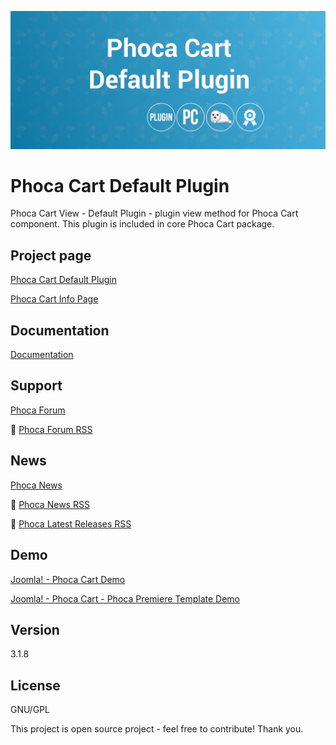 



![Phoca Cart Default Plugin](https://github.com/PhocaCz/PhocaCartDefaultPlugin/blob/master/default.png)

# Phoca Cart Default Plugin



Phoca Cart View - Default Plugin - plugin view method for Phoca Cart component. This plugin is included in core Phoca Cart package.



## Project page

[Phoca Cart Default Plugin](https://www.phoca.cz/phocacart-extensions/2-plugins/31-view-default-plugin)

[Phoca Cart Info Page](https://www.phoca.cz/project/phocacart-joomla-ecommerce)



## Documentation

[Documentation](https://www.phoca.cz/documentation/category/115-phoca-cart)



## Support

[Phoca Forum](https://www.phoca.cz/forum)

:bell: [Phoca Forum RSS](https://www.phoca.cz/forum/app.php/feed)



## News

[Phoca News](https://www.phoca.cz/news)

:bell: [Phoca News RSS](https://www.phoca.cz/news?format=feed&type=rss)

:bell: [Phoca Latest Releases RSS](https://www.phoca.cz/download/feed/111?format=feed&type=rss)



## Demo

[Joomla! - Phoca Cart Demo](https://www.phoca.cz/phocacartdemo/)

[Joomla! - Phoca Cart - Phoca Premiere Template Demo](https://www.phoca.cz/phocacartdemo/premiere/)



## Version

3.1.8



## License

GNU/GPL



This project is open source project - feel free to contribute! Thank you.
